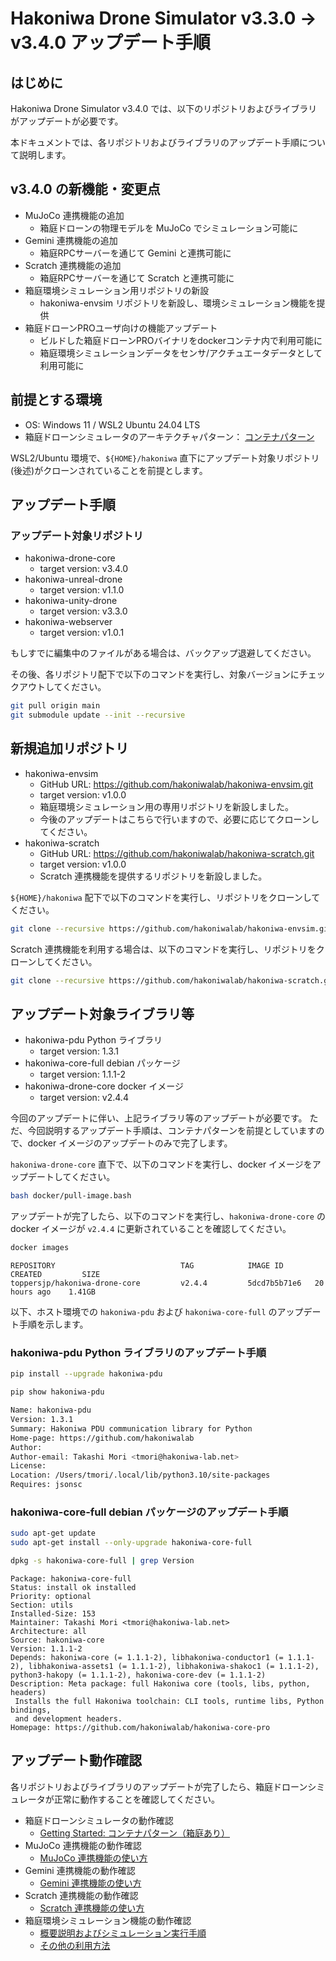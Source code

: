 # Hakoniwa Drone Simulator v3.3.0 → v3.4.0 アップデート手順

## はじめに

Hakoniwa Drone Simulator v3.4.0 では、以下のリポジトリおよびライブラリがアップデートが必要です。

本ドキュメントでは、各リポジトリおよびライブラリのアップデート手順について説明します。


## v3.4.0 の新機能・変更点

- MuJoCo 連携機能の追加
  - 箱庭ドローンの物理モデルを MuJoCo でシミュレーション可能に
- Gemini 連携機能の追加
  - 箱庭RPCサーバーを通じて Gemini と連携可能に
- Scratch 連携機能の追加
  - 箱庭RPCサーバーを通じて Scratch と連携可能に
- 箱庭環境シミュレーション用リポジトリの新設
  - hakoniwa-envsim リポジトリを新設し、環境シミュレーション機能を提供
- 箱庭ドローンPROユーザ向けの機能アップデート
  - ビルドした箱庭ドローンPROバイナリをdockerコンテナ内で利用可能に
  - 箱庭環境シミュレーションデータをセンサ/アクチュエータデータとして利用可能に

## 前提とする環境

- OS: Windows 11 / WSL2 Ubuntu 24.04 LTS
- 箱庭ドローンシミュレータのアーキテクチャパターン： [コンテナパターン](https://github.com/toppers/hakoniwa-drone-core/blob/main/docs/getting_started/container.md)


WSL2/Ubuntu 環境で、`${HOME}/hakoniwa` 直下にアップデート対象リポジトリ(後述)がクローンされていることを前提とします。

## アップデート手順
### アップデート対象リポジトリ

- hakoniwa-drone-core
  - target version: v3.4.0
- hakoniwa-unreal-drone
  - target version: v1.1.0
- hakoniwa-unity-drone
  - target version: v3.3.0
- hakoniwa-webserver
  - target version: v1.0.1

もしすでに編集中のファイルがある場合は、バックアップ退避してください。

その後、各リポジトリ配下で以下のコマンドを実行し、対象バージョンにチェックアウトしてください。

```bash
git pull origin main
git submodule update --init --recursive
```

## 新規追加リポジトリ

- hakoniwa-envsim
  - GitHub URL: https://github.com/hakoniwalab/hakoniwa-envsim.git
  - target version: v1.0.0
  - 箱庭環境シミュレーション用の専用リポジトリを新設しました。
  - 今後のアップデートはこちらで行いますので、必要に応じてクローンしてください。
- hakoniwa-scratch
  - GitHub URL: https://github.com/hakoniwalab/hakoniwa-scratch.git
  - target version: v1.0.0
  - Scratch 連携機能を提供するリポジトリを新設しました。

`${HOME}/hakoniwa` 配下で以下のコマンドを実行し、リポジトリをクローンしてください。
    
```bash
git clone --recursive https://github.com/hakoniwalab/hakoniwa-envsim.git
```

Scratch 連携機能を利用する場合は、以下のコマンドを実行し、リポジトリをクローンしてください。

```bash
git clone --recursive https://github.com/hakoniwalab/hakoniwa-scratch.git
```


## アップデート対象ライブラリ等

- hakoniwa-pdu Python ライブラリ
  - target version: 1.3.1
- hakoniwa-core-full debian パッケージ
  - target version: 1.1.1-2
- hakoniwa-drone-core docker イメージ
  - target version: v2.4.4

今回のアップデートに伴い、上記ライブラリ等のアップデートが必要です。
ただ、今回説明するアップデート手順は、コンテナパターンを前提としていますので、docker イメージのアップデートのみで完了します。

`hakoniwa-drone-core` 直下で、以下のコマンドを実行し、docker イメージをアップデートしてください。

```bash
bash docker/pull-image.bash
```

アップデートが完了したら、以下のコマンドを実行し、`hakoniwa-drone-core` の docker イメージが `v2.4.4` に更新されていることを確認してください。


```bash
docker images
```
```
REPOSITORY                            TAG            IMAGE ID       CREATED         SIZE
toppersjp/hakoniwa-drone-core         v2.4.4         5dcd7b5b71e6   20 hours ago    1.41GB
```

以下、ホスト環境での `hakoniwa-pdu` および `hakoniwa-core-full` のアップデート手順を示します。

### hakoniwa-pdu Python ライブラリのアップデート手順

```bash
pip install --upgrade hakoniwa-pdu
```

```bash
pip show hakoniwa-pdu
```

```bash
Name: hakoniwa-pdu
Version: 1.3.1
Summary: Hakoniwa PDU communication library for Python
Home-page: https://github.com/hakoniwalab
Author: 
Author-email: Takashi Mori <tmori@hakoniwa-lab.net>
License: 
Location: /Users/tmori/.local/lib/python3.10/site-packages
Requires: jsonsc
```

### hakoniwa-core-full debian パッケージのアップデート手順

```bash
sudo apt-get update
sudo apt-get install --only-upgrade hakoniwa-core-full
```

```bash
dpkg -s hakoniwa-core-full | grep Version
```

```
Package: hakoniwa-core-full
Status: install ok installed
Priority: optional
Section: utils
Installed-Size: 153
Maintainer: Takashi Mori <tmori@hakoniwa-lab.net>
Architecture: all
Source: hakoniwa-core
Version: 1.1.1-2
Depends: hakoniwa-core (= 1.1.1-2), libhakoniwa-conductor1 (= 1.1.1-2), libhakoniwa-assets1 (= 1.1.1-2), libhakoniwa-shakoc1 (= 1.1.1-2), python3-hakopy (= 1.1.1-2), hakoniwa-core-dev (= 1.1.1-2)
Description: Meta package: full Hakoniwa core (tools, libs, python, headers)
 Installs the full Hakoniwa toolchain: CLI tools, runtime libs, Python bindings,
 and development headers.
Homepage: https://github.com/hakoniwalab/hakoniwa-core-pro
```

## アップデート動作確認

各リポジトリおよびライブラリのアップデートが完了したら、箱庭ドローンシミュレータが正常に動作することを確認してください。


- 箱庭ドローンシミュレータの動作確認
  - [Getting Started: コンテナパターン（箱庭あり）](https://github.com/toppers/hakoniwa-drone-core/blob/main/docs/getting_started/container.md)
- MuJoCo 連携機能の動作確認
  - [MuJoCo 連携機能の使い方](https://qiita.com/kanetugu2018/items/4ef4668adbe3ee77e6c0)
- Gemini 連携機能の動作確認
  - [Gemini 連携機能の使い方](https://qiita.com/kanetugu2018/items/60c6fb3b906a430097fc)
- Scratch 連携機能の動作確認
  - [Scratch 連携機能の使い方](https://github.com/hakoniwalab/hakoniwa-scratch/blob/main/README.md)
- 箱庭環境シミュレーション機能の動作確認
  - [概要説明およびシミュレーション実行手順](https://www.docswell.com/s/kanetugu2015/537NE2-hakoniwa-drone-environment)
  - [その他の利用方法](https://github.com/hakoniwalab/hakoniwa-envsim/blob/main/README.md)

  